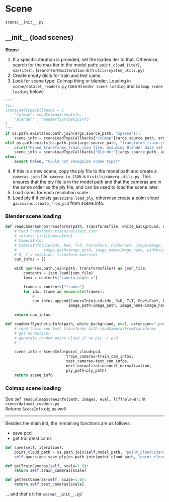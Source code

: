 # Scene

`scene/__init__.py`

## \_\_init\_\_ (load scenes)

**Steps:**
1. If a specific iteration is provided, set the loaded iter to that. Otherwise, search for the max iter in the model path: `point_cloud_{iter}`, `max(iter)`. (`searchForMaxIteration` is in `utils/system_utils.py`)
2. Create empty dicts for train and test cams.
3. Look for scene type: Colmap thing or blender. Loading in `scene/dataset_readers.py` (see `Blender scene loading` and `Colmap scene loading` below)
```py
"""
fyi:
sceneLoadTypeCallbacks = {
    "Colmap": readColmapSceneInfo,
    "Blender" : readNerfSyntheticInfo
}
"""
if os.path.exists(os.path.join(args.source_path, "sparse")):
    scene_info = sceneLoadTypeCallbacks["Colmap"](args.source_path, args.images, args.eval)
elif os.path.exists(os.path.join(args.source_path, "transforms_train.json")):
    print("Found transforms_train.json file, assuming Blender data set!")
    scene_info = sceneLoadTypeCallbacks["Blender"](args.source_path, args.white_background, args.eval)
else:
    assert False, "Could not recognize scene type!"
```
4. If this is a new scene, copy the ply file to the model path and create a `cameras.json` file. `camera_to_JSON` is in `utils/camera_utils.py`. This ensures that the ply file is in the model path and that the cameras are in the same order as the ply file, and can be used to load the scene later.
5. Load cams for each resolution scale
6. Load ply if it exists `gaussians.load_ply`, otherwise create a point cloud `gaussians.create_from_pcd` from scene info.

### Blender scene loading

```py
def readCamerasFromTransforms(path, transformsfile, white_background, extension=".png"):
    # read transforms_train/val/test.json
    # returns List[CameraInfo]
    # CameraInfo:
    # CameraInfo(uid=idx, R=R, T=T, FovY=FovY, FovX=FovX, image=image,
    #            image_path=image_path, image_name=image_name, width=image.size[0], height=image.size[1])
    # R, T = rotation, transform matrices
    cam_infos = []

    with open(os.path.join(path, transformsfile)) as json_file:
        contents = json.load(json_file)
        fovx = contents["camera_angle_x"]

        frames = contents["frames"]
        for idx, frame in enumerate(frames):
            # ...
            cam_infos.append(CameraInfo(uid=idx, R=R, T=T, FovY=FovY, FovX=FovX, image=image,
                            image_path=image_path, image_name=image_name, width=image.size[0], height=image.size[1]))
            
    return cam_infos

def readNerfSyntheticInfo(path, white_background, eval, extension=".png"):
    # read train and test transforms with readCamerasFromTransforms
    # get normalizer
    # generate random point cloud if no ply -> pcd
    # ...

    scene_info = SceneInfo(point_cloud=pcd,
                           train_cameras=train_cam_infos,
                           test_cameras=test_cam_infos,
                           nerf_normalization=nerf_normalization,
                           ply_path=ply_path)
    return scene_info
```
### Colmap scene loading

See `def readColmapSceneInfo(path, images, eval, llffhold=8):` in `scene/dataset_readers.py`  
Returns `SceneInfo` obj as well

___
Besides the main init, the remaining functions are as follows:
- save pcd
- get train/test cams
```py
def save(self, iteration):
    point_cloud_path = os.path.join(self.model_path, "point_cloud/iteration_{}".format(iteration))
    self.gaussians.save_ply(os.path.join(point_cloud_path, "point_cloud.ply"))

def getTrainCameras(self, scale=1.0):
    return self.train_cameras[scale]

def getTestCameras(self, scale=1.0):
    return self.test_cameras[scale]
```
... and that's it for `scene/__init__.py`!